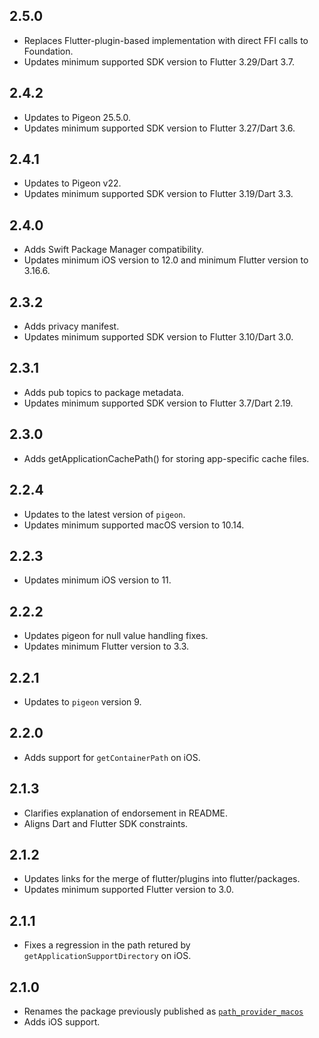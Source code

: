 ## 2.5.0

* Replaces Flutter-plugin-based implementation with direct FFI calls to
  Foundation.
* Updates minimum supported SDK version to Flutter 3.29/Dart 3.7.

## 2.4.2

* Updates to Pigeon 25.5.0.
* Updates minimum supported SDK version to Flutter 3.27/Dart 3.6.

## 2.4.1

* Updates to Pigeon v22.
* Updates minimum supported SDK version to Flutter 3.19/Dart 3.3.

## 2.4.0

* Adds Swift Package Manager compatibility.
* Updates minimum iOS version to 12.0 and minimum Flutter version to 3.16.6.

## 2.3.2

* Adds privacy manifest.
* Updates minimum supported SDK version to Flutter 3.10/Dart 3.0.

## 2.3.1

* Adds pub topics to package metadata.
* Updates minimum supported SDK version to Flutter 3.7/Dart 2.19.

## 2.3.0

* Adds getApplicationCachePath() for storing app-specific cache files.

## 2.2.4

* Updates to the latest version of `pigeon`.
* Updates minimum supported macOS version to 10.14.

## 2.2.3

* Updates minimum iOS version to 11.

## 2.2.2

* Updates pigeon for null value handling fixes.
* Updates minimum Flutter version to 3.3.

## 2.2.1

* Updates to `pigeon` version 9.

## 2.2.0

* Adds support for `getContainerPath` on iOS.

## 2.1.3

* Clarifies explanation of endorsement in README.
* Aligns Dart and Flutter SDK constraints.

## 2.1.2

* Updates links for the merge of flutter/plugins into flutter/packages.
* Updates minimum supported Flutter version to 3.0.

## 2.1.1

* Fixes a regression in the path retured by `getApplicationSupportDirectory` on iOS.

## 2.1.0

* Renames the package previously published as
  [`path_provider_macos`](https://pub.dev/packages/path_provider_macos)
* Adds iOS support.
